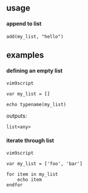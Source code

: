 ## usage

#### append to list

```
add(my_list, "hello")
```

## examples

#### defining an empty list

```
vim9script

var my_list = []

echo typename(my_list)
```
outputs:
```
list<any>
```

#### iterate through list

```
vim9script

var my_list = ['foo', 'bar']

for item in my_list
	echo item
endfor
```
